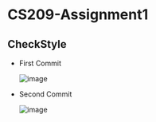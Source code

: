 # CS209-Assignment1

## CheckStyle
- First Commit

  ![image](https://user-images.githubusercontent.com/83694662/227961359-f0decf52-4bea-430a-b9db-73e7b62b2e72.png)
- Second Commit

  ![image](https://user-images.githubusercontent.com/83694662/227967779-25a5232f-2b4d-4ec9-9c21-f3067782bdee.png)


